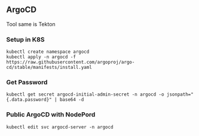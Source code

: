 ## ArgoCD

Tool same is Tekton

### Setup in K8S

```
kubectl create namespace argocd
kubectl apply -n argocd -f https://raw.githubusercontent.com/argoproj/argo-cd/stable/manifests/install.yaml
```

### Get Password

```
kubectl get secret argocd-initial-admin-secret -n argocd -o jsonpath="{.data.password}" | base64 -d
```

### Public ArgoCD with NodePord

```
kubectl edit svc argocd-server -n argocd
```
